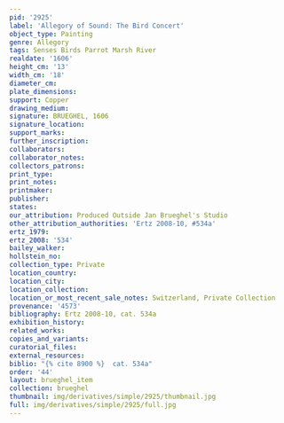 ```yaml
---
pid: '2925'
label: 'Allegory of Sound: The Bird Concert'
object_type: Painting
genre: Allegory
tags: Senses Birds Parrot Marsh River
realdate: '1606'
height_cm: '13'
width_cm: '18'
diameter_cm: 
plate_dimensions: 
support: Copper
drawing_medium: 
signature: BRUEGHEL, 1606
signature_location: 
support_marks: 
further_inscription: 
collaborators: 
collaborator_notes: 
collectors_patrons: 
print_type: 
print_notes: 
printmaker: 
publisher: 
states: 
our_attribution: Produced Outside Jan Brueghel's Studio
other_attribution_authorities: 'Ertz 2008-10, #534a'
ertz_1979: 
ertz_2008: '534'
bailey_walker: 
hollstein_no: 
collection_type: Private
location_country: 
location_city: 
location_collection: 
location_or_most_recent_sale_notes: Switzerland, Private Collection
provenance: '4573'
bibliography: Ertz 2008-10, cat. 534a
exhibition_history: 
related_works: 
copies_and_variants: 
curatorial_files: 
external_resources: 
biblio: "{% cite 8900 %}  cat. 534a"
order: '44'
layout: brueghel_item
collection: brueghel
thumbnail: img/derivatives/simple/2925/thumbnail.jpg
full: img/derivatives/simple/2925/full.jpg
---
```

